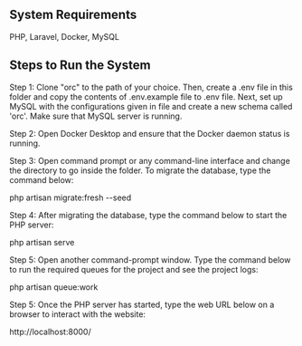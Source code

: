 ## System Requirements
PHP, Laravel, Docker, MySQL

## Steps to Run the System

Step 1: Clone "orc" to the path of your choice. Then, create a .env file in this folder and copy the contents of .env.example file to .env file. Next, set up MySQL with the configurations given in file and create a new schema called 'orc'. Make sure that MySQL server is running. 

Step 2: Open Docker Desktop and ensure that the Docker daemon status is running. 

Step 3: Open command prompt or any command-line interface and change the directory to go inside the folder. To migrate the database, type the command below: 

php artisan migrate:fresh --seed

Step 4: After migrating the database, type the command below to start the PHP server:

php artisan serve

Step 5: Open another command-prompt window. Type the command below to run the required queues for the project and see the project logs:

php artisan queue:work

Step 5: Once the PHP server has started, type the web URL below on a browser to interact with the website:

http://localhost:8000/
